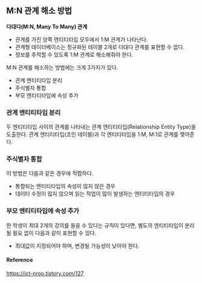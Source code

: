 ## M:N 관계 해소 방법 
**다대다(M:N, Many To Many) 관계**
- 관계를 가진 양쪽 엔티티타입 모두에서 1:M 관계가 나타난다.  
- 관계형 데이터베이스는 정규화된 테이블 2개로 다대다 관계를 표현할 수 없다.
- 정보를 추적할 수 있도록 1:M 관계로 해소해줘야 한다. 

M:N 관계를 해소하는 방법에는 크게 3가지가 있다. 
- 관계 엔티티타입 분리 
- 주식별자 통합
- 부모 엔티티타입에 속성 추가 

### 관계 엔티티타입 분리 

두 엔티티타입 사이의 관계를 나타내는 관계 엔티티타입(Relationship Entity Type)을 도출한다. 
관계 엔티티타입(조인 테이블)과 각 엔티티타입을 1:M, M:1로 관계를 맺어준다. 

### 주식별자 통합

이 방법은 다음과 같은 경우에 적합하다. 
- 통합되는 엔티티타입의 속성이 많지 않은 경우
- 데이터 수정이 많지 않으며 읽는 작업이 많이 발생하는 엔티티타입의 경우

### 부모 엔티티타입에 속성 추가 
한 학생이 최대 2개의 강의를 들을 수 있다는 규칙이 있다면, 별도의 엔티티타입이 분리될 필요 없이 다음과 같이 표현할 수 있다. 

- 최대값이 지정되어야 하며, 변경될 가능성이 낮아야 한다. 

#### Reference
<https://ict-nroo.tistory.com/127><br>
